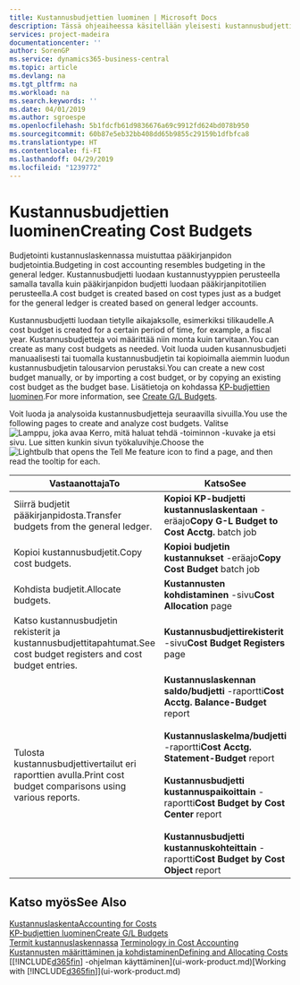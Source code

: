 ```yaml
---
title: Kustannusbudjettien luominen | Microsoft Docs
description: Tässä ohjeaiheessa käsitellään yleisesti kustannusbudjettien luontia ja analysointia.
services: project-madeira
documentationcenter: ''
author: SorenGP
ms.service: dynamics365-business-central
ms.topic: article
ms.devlang: na
ms.tgt_pltfrm: na
ms.workload: na
ms.search.keywords: ''
ms.date: 04/01/2019
ms.author: sgroespe
ms.openlocfilehash: 5b1fdcfb61d9836676a69c9912fd624bd078b950
ms.sourcegitcommit: 60b87e5eb32bb408dd65b9855c29159b1dfbfca8
ms.translationtype: HT
ms.contentlocale: fi-FI
ms.lasthandoff: 04/29/2019
ms.locfileid: "1239772"
---
```

# <a name="creating-cost-budgets"></a><span data-ttu-id="e5f9d-103">Kustannusbudjettien luominen</span><span class="sxs-lookup"><span data-stu-id="e5f9d-103">Creating Cost Budgets</span></span>
<span data-ttu-id="e5f9d-104">Budjetointi kustannuslaskennassa muistuttaa pääkirjanpidon budjetointia.</span><span class="sxs-lookup"><span data-stu-id="e5f9d-104">Budgeting in cost accounting resembles budgeting in the general ledger.</span></span> <span data-ttu-id="e5f9d-105">Kustannusbudjetti luodaan kustannustyyppien perusteella samalla tavalla kuin pääkirjanpidon budjetti luodaan pääkirjanpitotilien perusteella.</span><span class="sxs-lookup"><span data-stu-id="e5f9d-105">A cost budget is created based on cost types just as a budget for the general ledger is created based on general ledger accounts.</span></span>  

<span data-ttu-id="e5f9d-106">Kustannusbudjetti luodaan tietylle aikajaksolle, esimerkiksi tilikaudelle.</span><span class="sxs-lookup"><span data-stu-id="e5f9d-106">A cost budget is created for a certain period of time, for example, a fiscal year.</span></span> <span data-ttu-id="e5f9d-107">Kustannusbudjetteja voi määrittää niin monta kuin tarvitaan.</span><span class="sxs-lookup"><span data-stu-id="e5f9d-107">You can create as many cost budgets as needed.</span></span> <span data-ttu-id="e5f9d-108">Voit luoda uuden kusannusbudjeti manuaalisesti tai tuomalla kustannusbudjetin tai kopioimalla aiemmin luodun kustannusbudjetin talousarvion perustaksi.</span><span class="sxs-lookup"><span data-stu-id="e5f9d-108">You can create a new cost budget manually, or by importing a cost budget, or by copying an existing cost budget as the budget base.</span></span> <span data-ttu-id="e5f9d-109">Lisätietoja on kohdassa [KP-budjettien luominen](finance-how-create-budgets.md).</span><span class="sxs-lookup"><span data-stu-id="e5f9d-109">For more information, see [Create G/L Budgets](finance-how-create-budgets.md).</span></span>

<span data-ttu-id="e5f9d-110">Voit luoda ja analysoida kustannusbudjetteja seuraavilla sivuilla.</span><span class="sxs-lookup"><span data-stu-id="e5f9d-110">You use the following pages to create and analyze cost budgets.</span></span> <span data-ttu-id="e5f9d-111">Valitse ![Lamppu, joka avaa Kerro, mitä haluat tehdä -toiminnon](media/ui-search/search_small.png "Kerro, mitä haluat tehdä") -kuvake ja etsi sivu. Lue sitten kunkin sivun työkaluvihje.</span><span class="sxs-lookup"><span data-stu-id="e5f9d-111">Choose the ![Lightbulb that opens the Tell Me feature](media/ui-search/search_small.png "Tell me what you want to do") icon to find a page, and then read the tooltip for each.</span></span>

|<span data-ttu-id="e5f9d-112">Vastaanottaja</span><span class="sxs-lookup"><span data-stu-id="e5f9d-112">To</span></span>|<span data-ttu-id="e5f9d-113">Katso</span><span class="sxs-lookup"><span data-stu-id="e5f9d-113">See</span></span>|  
|--------|---------|  
|<span data-ttu-id="e5f9d-114">Siirrä budjetit pääkirjanpidosta.</span><span class="sxs-lookup"><span data-stu-id="e5f9d-114">Transfer budgets from the general ledger.</span></span>|<span data-ttu-id="e5f9d-115">**Kopioi KP-budjetti kustannuslaskentaan** -eräajo</span><span class="sxs-lookup"><span data-stu-id="e5f9d-115">**Copy G-L Budget to Cost Acctg.** batch job</span></span>|  
|<span data-ttu-id="e5f9d-116">Kopioi kustannusbudjetit.</span><span class="sxs-lookup"><span data-stu-id="e5f9d-116">Copy cost budgets.</span></span>|<span data-ttu-id="e5f9d-117">**Kopioi budjetin kustannukset** -eräajo</span><span class="sxs-lookup"><span data-stu-id="e5f9d-117">**Copy Cost Budget** batch job</span></span>|  
|<span data-ttu-id="e5f9d-118">Kohdista budjetit.</span><span class="sxs-lookup"><span data-stu-id="e5f9d-118">Allocate budgets.</span></span>|<span data-ttu-id="e5f9d-119">**Kustannusten kohdistaminen** -sivu</span><span class="sxs-lookup"><span data-stu-id="e5f9d-119">**Cost Allocation** page</span></span>|  
|<span data-ttu-id="e5f9d-120">Katso kustannusbudjetin rekisterit ja kustannusbudjettitapahtumat.</span><span class="sxs-lookup"><span data-stu-id="e5f9d-120">See cost budget registers and cost budget entries.</span></span>|<span data-ttu-id="e5f9d-121">**Kustannusbudjettirekisterit** -sivu</span><span class="sxs-lookup"><span data-stu-id="e5f9d-121">**Cost Budget Registers** page</span></span>|  
|<span data-ttu-id="e5f9d-122">Tulosta kustannusbudjettivertailut eri raporttien avulla.</span><span class="sxs-lookup"><span data-stu-id="e5f9d-122">Print cost budget comparisons using various reports.</span></span>|<span data-ttu-id="e5f9d-123">**Kustannuslaskennan saldo/budjetti** -raportti</span><span class="sxs-lookup"><span data-stu-id="e5f9d-123">**Cost Acctg. Balance-Budget** report</span></span><br /><br /> <span data-ttu-id="e5f9d-124">**Kustannuslaskelma/budjetti** -raportti</span><span class="sxs-lookup"><span data-stu-id="e5f9d-124">**Cost Acctg. Statement-Budget** report</span></span><br /><br /> <span data-ttu-id="e5f9d-125">**Kustannusbudjetti kustannuspaikoittain** -raportti</span><span class="sxs-lookup"><span data-stu-id="e5f9d-125">**Cost Budget by Cost Center** report</span></span><br /><br /> <span data-ttu-id="e5f9d-126">**Kustannusbudjetti kustannuskohteittain** -raportti</span><span class="sxs-lookup"><span data-stu-id="e5f9d-126">**Cost Budget by Cost Object** report</span></span>|  

## <a name="see-also"></a><span data-ttu-id="e5f9d-127">Katso myös</span><span class="sxs-lookup"><span data-stu-id="e5f9d-127">See Also</span></span>  
[<span data-ttu-id="e5f9d-128">Kustannuslaskenta</span><span class="sxs-lookup"><span data-stu-id="e5f9d-128">Accounting for Costs</span></span>](finance-manage-cost-accounting.md)  
[<span data-ttu-id="e5f9d-129">KP-budjettien luominen</span><span class="sxs-lookup"><span data-stu-id="e5f9d-129">Create G/L Budgets</span></span>](finance-how-create-budgets.md)  
<span data-ttu-id="e5f9d-130">[Termit kustannuslaskennassa](finance-terminology-in-cost-accounting.md) </span><span class="sxs-lookup"><span data-stu-id="e5f9d-130">[Terminology in Cost Accounting](finance-terminology-in-cost-accounting.md) </span></span>  
[<span data-ttu-id="e5f9d-131">Kustannusten määrittäminen ja kohdistaminen</span><span class="sxs-lookup"><span data-stu-id="e5f9d-131">Defining and Allocating Costs</span></span>](finance-define-and-allocate-costs.md)  
<span data-ttu-id="e5f9d-132">[[!INCLUDE[d365fin](includes/d365fin_md.md)] -ohjelman käyttäminen](ui-work-product.md)</span><span class="sxs-lookup"><span data-stu-id="e5f9d-132">[Working with [!INCLUDE[d365fin](includes/d365fin_md.md)]](ui-work-product.md)</span></span>
